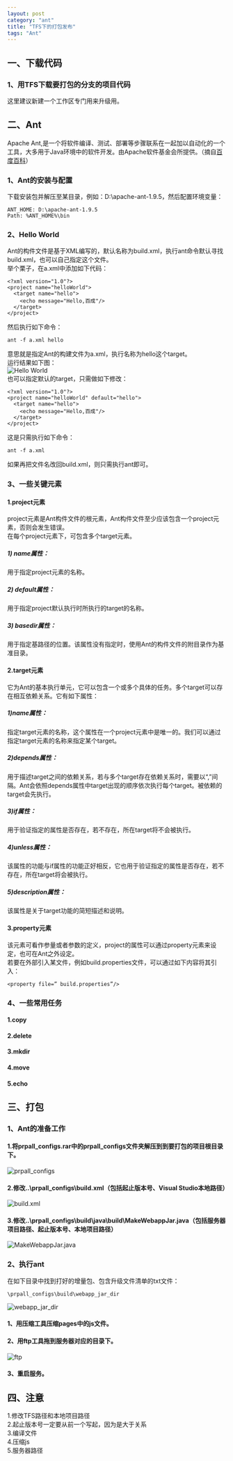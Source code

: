 ```yaml
---
layout: post
category: "ant"
title: "TFS下的打包发布"
tags: "Ant"
---
```


## 一、下载代码

### 1、用TFS下载要打包的分支的项目代码

这里建议新建一个工作区专门用来升级用。  

## 二、Ant

Apache Ant,是一个将软件编译、测试、部署等步骤联系在一起加以自动化的一个工具，大多用于Java环境中的软件开发。由Apache软件基金会所提供。（摘自[百度百科](http://baike.baidu.com/view/1479196.htm)）  

### 1、Ant的安装与配置

下载安装包并解压至某目录，例如：D:\apache-ant-1.9.5，然后配置环境变量：  

    ANT_HOME: D:\apache-ant-1.9.5
    Path: %ANT_HOME%\bin

### 2、Hello World

Ant的构件文件是基于XML编写的，默认名称为build.xml，执行ant命令默认寻找build.xml，也可以自己指定这个文件。  
举个栗子，在a.xml中添加如下代码：  

    <?xml version="1.0"?>
    <project name="helloWorld">
      <target name="hello">
        <echo message="Hello,百成"/>
      </target>
    </project>

然后执行如下命令：  

    ant -f a.xml hello

意思就是指定Ant的构建文件为a.xml，执行名称为hello这个target。  
运行结果如下图：  
![Hello World](/images/ant-001.jpg)  
也可以指定默认的target，只需做如下修改：  

    <?xml version="1.0"?>
    <project name="helloWorld" default="hello">
      <target name="hello">
        <echo message="Hello,百成"/>
      </target>
    </project>

这是只需执行如下命令：  

    ant -f a.xml

如果再把文件名改回build.xml，则只需执行ant即可。  

### 3、一些关键元素

#### 1.project元素

project元素是Ant构件文件的根元素，Ant构件文件至少应该包含一个project元素，否则会发生错误。  
在每个project元素下，可包含多个target元素。  

##### 1) name属性：  

用于指定project元素的名称。  

##### 2) default属性：  

用于指定project默认执行时所执行的target的名称。  

##### 3) basedir属性：  

用于指定基路径的位置。该属性没有指定时，使用Ant的构件文件的附目录作为基准目录。  

#### 2.target元素

它为Ant的基本执行单元，它可以包含一个或多个具体的任务。多个target可以存在相互依赖关系。它有如下属性：  

##### 1)name属性：  

指定target元素的名称，这个属性在一个project元素中是唯一的。我们可以通过指定target元素的名称来指定某个target。  

##### 2)depends属性：  

用于描述target之间的依赖关系，若与多个target存在依赖关系时，需要以“,”间隔。Ant会依照depends属性中target出现的顺序依次执行每个target。被依赖的target会先执行。  

##### 3)if属性：  

用于验证指定的属性是否存在，若不存在，所在target将不会被执行。  

##### 4)unless属性：  

该属性的功能与if属性的功能正好相反，它也用于验证指定的属性是否存在，若不存在，所在target将会被执行。  

##### 5)description属性：  

该属性是关于target功能的简短描述和说明。  

#### 3.property元素
该元素可看作参量或者参数的定义，project的属性可以通过property元素来设定，也可在Ant之外设定。  
若要在外部引入某文件，例如build.properties文件，可以通过如下内容将其引入：  

    <property file=” build.properties”/>

### 4、一些常用任务

#### 1.copy

#### 2.delete

#### 3.mkdir

#### 4.move

#### 5.echo

## 三、打包

### 1、Ant的准备工作

#### 1.将prpall_configs.rar中的prpall_configs文件夹解压到到要打包的项目根目录下。

![prpall_configs](/images/ant-002.jpg)  

#### 2.修改..\prpall_configs\build.xml（包括起止版本号、Visual Studio本地路径）

![build.xml](/images/ant-003.jpg)  

#### 3.修改..\prpall_configs\build\java\build\MakeWebappJar.java（包括服务器项目路径、起止版本号、本地项目路径）

![MakeWebappJar.java](/images/ant-004.jpg)  

### 2、执行ant

在如下目录中找到打好的增量包、包含升级文件清单的txt文件：  

    \prpall_configs\build\webapp_jar_dir

![webapp_jar_dir](/images/ant-005.jpg)  

#### 1、用压缩工具压缩pages中的js文件。  

#### 2、用ftp工具拖到服务器对应的目录下。  

![ftp](/images/ant-006.jpg)  

#### 3、重启服务。  

## 四、注意

1.修改TFS路径和本地项目路径  
2.起止版本号一定要从前一个写起，因为是大于关系  
3.编译文件  
4.压缩js  
5.服务器路径  
